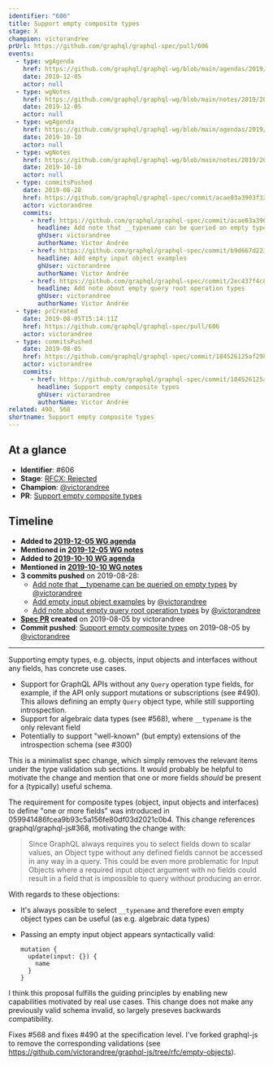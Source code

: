 ```yaml
---
identifier: "606"
title: Support empty composite types
stage: X
champion: victorandree
prUrl: https://github.com/graphql/graphql-spec/pull/606
events:
  - type: wgAgenda
    href: https://github.com/graphql/graphql-wg/blob/main/agendas/2019/2019-12-05.md
    date: 2019-12-05
    actor: null
  - type: wgNotes
    href: https://github.com/graphql/graphql-wg/blob/main/notes/2019/2019-12-05.md
    date: 2019-12-05
    actor: null
  - type: wgAgenda
    href: https://github.com/graphql/graphql-wg/blob/main/agendas/2019/2019-10-10.md
    date: 2019-10-10
    actor: null
  - type: wgNotes
    href: https://github.com/graphql/graphql-wg/blob/main/notes/2019/2019-10-10.md
    date: 2019-10-10
    actor: null
  - type: commitsPushed
    date: 2019-08-28
    href: https://github.com/graphql/graphql-spec/commit/acae03a3903f327b552b60a84824a9a86448c916
    actor: victorandree
    commits:
      - href: https://github.com/graphql/graphql-spec/commit/acae03a3903f327b552b60a84824a9a86448c916
        headline: Add note that __typename can be queried on empty types
        ghUser: victorandree
        authorName: Victor Andrée
      - href: https://github.com/graphql/graphql-spec/commit/b9d667d22355e74800ea9d53c9c888d249304ce0
        headline: Add empty input object examples
        ghUser: victorandree
        authorName: Victor Andrée
      - href: https://github.com/graphql/graphql-spec/commit/2ec437f4c85b7c348a1e9c21af6ece3d850f564a
        headline: Add note about empty query root operation types
        ghUser: victorandree
        authorName: Victor Andrée
  - type: prCreated
    date: 2019-08-05T15:14:11Z
    href: https://github.com/graphql/graphql-spec/pull/606
    actor: victorandree
  - type: commitsPushed
    date: 2019-08-05
    href: https://github.com/graphql/graphql-spec/commit/184526125af298431373e983944301b2f66497cd
    actor: victorandree
    commits:
      - href: https://github.com/graphql/graphql-spec/commit/184526125af298431373e983944301b2f66497cd
        headline: Support empty composite types
        ghUser: victorandree
        authorName: Victor Andrée
related: 490, 568
shortname: Support empty composite types
---
```


## At a glance

- **Identifier**: #606
- **Stage**: [RFCX: Rejected](https://github.com/graphql/graphql-spec/blob/main/CONTRIBUTING.md#stage-x-rejected)
- **Champion**: [@victorandree](https://github.com/victorandree)
- **PR**: [Support empty composite types](https://github.com/graphql/graphql-spec/pull/606)

<!-- BEGIN_CUSTOM_TEXT -->



<!-- END_CUSTOM_TEXT -->

## Timeline

- **Added to [2019-12-05 WG agenda](https://github.com/graphql/graphql-wg/blob/main/agendas/2019/2019-12-05.md)**
- **Mentioned in [2019-12-05 WG notes](https://github.com/graphql/graphql-wg/blob/main/notes/2019/2019-12-05.md)**
- **Added to [2019-10-10 WG agenda](https://github.com/graphql/graphql-wg/blob/main/agendas/2019/2019-10-10.md)**
- **Mentioned in [2019-10-10 WG notes](https://github.com/graphql/graphql-wg/blob/main/notes/2019/2019-10-10.md)**
- **3 commits pushed** on 2019-08-28:
  - [Add note that __typename can be queried on empty types](https://github.com/graphql/graphql-spec/commit/acae03a3903f327b552b60a84824a9a86448c916) by [@victorandree](https://github.com/victorandree)
  - [Add empty input object examples](https://github.com/graphql/graphql-spec/commit/b9d667d22355e74800ea9d53c9c888d249304ce0) by [@victorandree](https://github.com/victorandree)
  - [Add note about empty query root operation types](https://github.com/graphql/graphql-spec/commit/2ec437f4c85b7c348a1e9c21af6ece3d850f564a) by [@victorandree](https://github.com/victorandree)
- **[Spec PR](https://github.com/graphql/graphql-spec/pull/606) created** on 2019-08-05 by victorandree
- **Commit pushed**: [Support empty composite types](https://github.com/graphql/graphql-spec/commit/184526125af298431373e983944301b2f66497cd) on 2019-08-05 by [@victorandree](https://github.com/victorandree)

<!-- VERBATIM -->

---

Supporting empty types, e.g. objects, input objects and interfaces without any fields, has concrete use cases.

- Support for GraphQL APIs without any `Query` operation type fields, for example, if the API only support mutations or subscriptions (see #490). This allows defining an empty `Query` object type, while still supporting introspection.
- Support for algebraic data types (see #568), where `__typename` is the only relevant field
- Potentially to support "well-known" (but empty) extensions of the introspection schema (see #300)

This is a minimalist spec change, which simply removes the relevant items under the type validation sub sections. It would probably be helpful to motivate the change and mention that one or more fields _should_ be present for a (typically) useful schema.

The requirement for composite types (object, input objects and interfaces) to define "one or more fields" was introduced in 059941486fcea9b93c5a156fe80df03d2021c0b4. This change references graphql/graphql-js#368, motivating the change with:

> Since GraphQL always requires you to select fields down to scalar values, an Object type without any defined fields cannot be accessed in any way in a query. This could be even more problematic for Input Objects where a required input object argument with no fields could result in a field that is impossible to query without producing an error.

With regards to these objections:

- It's always possible to select `__typename` and therefore even empty object types can be useful (as e.g. algebraic data types)
- Passing an empty input object appears syntactically valid:

    ```gql
    mutation {
      update(input: {}) {
        name
      }
    }
    ```

I think this proposal fulfills the guiding principles by enabling new capabilities motivated by real use cases. This change does not make any previously valid schema invalid, so largely preseves backwards compatibility.

Fixes #568 and fixes #490 at the specification level. I've forked graphql-js to remove the corresponding validations (see https://github.com/victorandree/graphql-js/tree/rfc/empty-objects).
